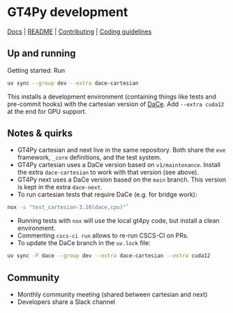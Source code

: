 # GT4Py development

[Docs](https://gridtools.github.io/gt4py/latest/index.html) | [README](https://github.com/GridTools/gt4py?tab=readme-ov-file#gt4py-gridtools-for-python) | [Contributing](https://github.com/GridTools/gt4py/blob/main/CONTRIBUTING.md) | [Coding guidelines](https://github.com/GridTools/gt4py/blob/main/CODING_GUIDELINES.md)

## Up and running

Getting started: Run

```sh
uv sync --group dev --extra dace-cartesian
```

This installs a development environment (containing things like tests and pre-commit hooks) with the cartesian version of [DaCe](./dace.md). Add `--extra cuda12` at the end for GPU support.

## Notes & quirks

- GT4Py cartesian and next live in the same repository. Both share the `eve` framework, `_core` definitions, and the test system.
- GT4Py cartesian uses a DaCe version based on `v1/maintenance`. Install the extra `dace-cartesian` to work with that version (see above).
- GT4Py next uses a DaCe version based on the `main` branch. This version is kept in the extra `dace-next`.
- To run cartesian tests that require DaCe (e.g. for bridge work):

```sh
nox -s "test_cartesian-3.10(dace,cpu)"`
```

- Running tests with `nox` will use the local gt4py code, but install a clean environment.
- Commenting `cscs-ci run` allows to re-run CSCS-CI on PRs.
- To update the DaCe branch in the `uv.lock` file:

```sh
uv sync -P dace --group dev --extra dace-cartesian --extra cuda12
```

## Community

- Monthly community meeting (shared between cartesian and next)
- Developers share a Slack channel
